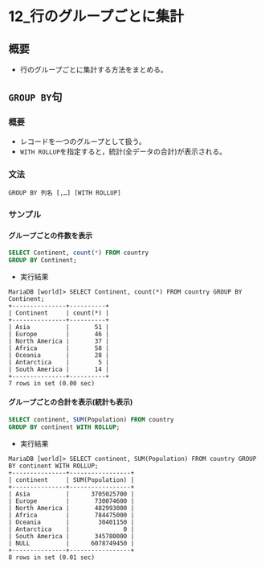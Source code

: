 12\_行のグループごとに集計
===

## 概要

- 行のグループごとに集計する方法をまとめる。

## `GROUP BY`句

### 概要

- レコードを一つのグループとして扱う。
- `WITH ROLLUP`を指定すると，統計(全データの合計)が表示される。

### 文法

`GROUP BY 列名 [,…] [WITH ROLLUP]`

### サンプル

#### グループごとの件数を表示

```SQL
SELECT Continent, count(*) FROM country 
GROUP BY Continent;
```

- 実行結果

```
MariaDB [world]> SELECT Continent, count(*) FROM country GROUP BY Continent;
+---------------+----------+
| Continent     | count(*) |
+---------------+----------+
| Asia          |       51 |
| Europe        |       46 |
| North America |       37 |
| Africa        |       58 |
| Oceania       |       28 |
| Antarctica    |        5 |
| South America |       14 |
+---------------+----------+
7 rows in set (0.00 sec)
```

#### グループごとの合計を表示(統計も表示)

```SQL
SELECT continent, SUM(Population) FROM country 
GROUP BY continent WITH ROLLUP;
```

- 実行結果

```
MariaDB [world]> SELECT continent, SUM(Population) FROM country GROUP BY continent WITH ROLLUP;
+---------------+-----------------+
| continent     | SUM(Population) |
+---------------+-----------------+
| Asia          |      3705025700 |
| Europe        |       730074600 |
| North America |       482993000 |
| Africa        |       784475000 |
| Oceania       |        30401150 |
| Antarctica    |               0 |
| South America |       345780000 |
| NULL          |      6078749450 |
+---------------+-----------------+
8 rows in set (0.01 sec)
```
